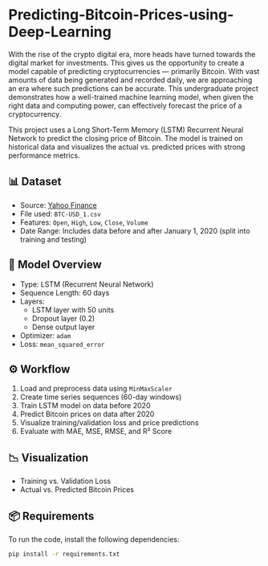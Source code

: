 # Predicting-Bitcoin-Prices-using-Deep-Learning
With the rise of the crypto digital era, more heads have turned towards the digital market for investments. This gives us the opportunity to create a model capable of predicting cryptocurrencies — primarily Bitcoin. With vast amounts of data being generated and recorded daily, we are approaching an era where such predictions can be accurate. This undergraduate project demonstrates how a well-trained machine learning model, when given the right data and computing power, can effectively forecast the price of a cryptocurrency.

This project uses a Long Short-Term Memory (LSTM) Recurrent Neural Network to predict the closing price of Bitcoin. The model is trained on historical data and visualizes the actual vs. predicted prices with strong performance metrics.

## 📊 Dataset

- Source: [Yahoo Finance](https://finance.yahoo.com/quote/BTC-USD/)
- File used: `BTC-USD_1.csv`
- Features: `Open`, `High`, `Low`, `Close`, `Volume`
- Date Range: Includes data before and after January 1, 2020 (split into training and testing)

## 🧠 Model Overview

- Type: LSTM (Recurrent Neural Network)
- Sequence Length: 60 days
- Layers:
  - LSTM layer with 50 units
  - Dropout layer (0.2)
  - Dense output layer
- Optimizer: `adam`
- Loss: `mean_squared_error`

## ⚙️ Workflow

1. Load and preprocess data using `MinMaxScaler`
2. Create time series sequences (60-day windows)
3. Train LSTM model on data before 2020
4. Predict Bitcoin prices on data after 2020
5. Visualize training/validation loss and price predictions
6. Evaluate with MAE, MSE, RMSE, and R² Score

## 📉 Visualization

- Training vs. Validation Loss  
- Actual vs. Predicted Bitcoin Prices

## 📦 Requirements

To run the code, install the following dependencies:

```bash
pip install -r requirements.txt
